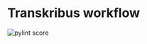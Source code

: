 Transkribus workflow
====================
![pylint score](https://mperlet.github.io/pybadge/badges/9.14.svg)
